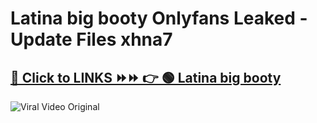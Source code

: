 
 # Latina big booty Onlyfans Leaked - Update Files xhna7

## <h2><a href="https://clipsfans.com/Latina_big_booty&ref=git">🔗 Click to LINKS ⏩⏩ 👉 🟢 Latina big booty </a></h2>

<a href="https://clipsfans.com/Latina_big_booty&ref=git" rel="nofollow" data-target="animated-image.originalLink"><img src="https://i.ibb.co.com/xMMVF88/686577567.gif" alt="Viral Video Original" style="max-width: 100%; display: inline-block;" data-target="animated-image.originalImage"></a>

